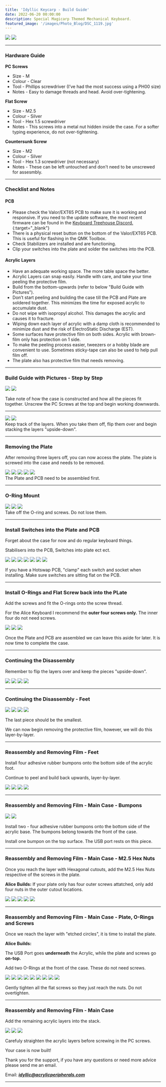 ```yaml
---
title: 'Idyllic Keycarp - Build Guide'
date: 2022-06-20 00:00:00
description: Special Magicarp Themed Mechanical Keyboard.
featured_image: '/images/Photo_Blog/DSC_1119.jpg'
---
```


<div class="gallery" data-columns="2">
	<img src="/images/Photo_Blog/DSC_1172.jpg">
	<img src="/images/Photo_Blog/DSC_1168.jpg">
</div>

---

### Hardware Guide
**PC Screws**	 
* Size - M
* Colour - Clear
* Tool - Phillips screwdriver (I’ve had the most success using a PH00 size)
* Notes - Easy to damage threads and head. Avoid over-tightening.

**Flat Screw**
* Size - M2.5
* Colour - Silver
* Tool - Hex 1.5 screwdriver 
* Notes - This screws into a metal nut hidden inside the case. For a softer typing experience, do not over-tightening. 

**Countersunk Screw** 
* Size - M2 
* Colour - Silver
* Tool - Hex 1.3 screwdriver (not necessary)
* Notes - These can be left untouched and don't need to be unscrewed for assesmbly. 

---

### Checklist and Notes
#### PCB
- Please check the Valor/EXT65 PCB to make sure it is working and responsive. If you need to the update software, the most recent firmware can be found in the [Keyboard Treehouse Discord.](https://discord.com/invite/TUVPzMf){:target="_blank"}
- There is a physical reset button on the bottom of the Valor/EXT65 PCB. This is useful for flashing in the QMK Toolbox. 
- Check Stabilizers are installed and are functioning. 
- Clip your switches into the plate and solder the switches into the PCB.

#### Acrylic Layers
- Have an adequate working space. The more table space the better.
- Acrylic Layers can snap easily. Handle with care, and take your time peeling the protective film. 
- Build from the bottom-upwards (refer to below "Build Guide with Pictures"). 
- Don’t start peeling and building the case till the PCB and Plate are soldered together. This minimizes the time for exposed acrylic to accumulate dust. 
- Do not wipe with isopropyl alcohol. This damages the acrylic and causes it to fracture. 
- Wiping down each layer of acrylic with a damp cloth is recommended to minimize dust and the risk of ElectroStatic Discharge (EST). 
- Some surfaces have protective film on both sides. Acrylic with brown-film only has protection on 1 side. 
- To make the peeling process easier, tweezers or a hobby blade are convenient to use. Sometimes sticky-tape can also be used to help pull film off.
- The plate also has protective film that needs removing. 

---

### Build Guide with Pictures - Step by Step
 
<div class="gallery" data-columns="2">
<img src="/images/Photo_Blog/DSC_1119.jpg">
<img src="/images/Photo_Blog/DSC_1120.jpg">
</div>

Take note of how the case is constructed and how all the pieces fit together.
Unscrew the PC Screws at the top and begin working downwards. 

---

<div class="gallery2" data-columns="1">
<img src="/images/Photo_Blog/DSC_1121.jpg">
<img src="/images/Photo_Blog/DSC_1122.jpg">

</div>
Keep track of the layers. When you take them off, flip them over and begin stacking the layers "upside-down". 

---

### Removing the Plate 

After removing three layers off, you can now access the plate. The plate is screwed into the case and needs to be removed. 

<div class="gallery2" data-columns="1">
<img src="/images/Photo_Blog/DSC_1123.jpg">
<img src="/images/Photo_Blog/DSC_1124.jpg">
<img src="/images/Photo_Blog/DSC_1125.jpg">
<img src="/images/Photo_Blog/DSC_1126.jpg">
<img src="/images/Photo_Blog/DSC_1128.jpg">
</div>
The Plate and PCB need to be assembled first. 

--- 

### O-Ring Mount 

<div class="gallery2" data-columns="1">
<img src="/images/Photo_Blog/DSC_1129.jpg">
<img src="/images/Photo_Blog/DSC_1130.jpg">
<img src="/images/Photo_Blog/DSC_1131.jpg">
</div>
Take off the O-ring and screws. Do not lose them. 

--- 

### Install Switches into the Plate and PCB

Forget about the case for now and do regular keyboard things. 

Stabilisers into the PCB, Switches into plate ect ect.

<div class="gallery2" data-columns="1">
<img src="/images/Photo_Blog/DSC_1132.jpg">
<img src="/images/Photo_Blog/DSC_1133.jpg">
<img src="/images/Photo_Blog/DSC_1134.jpg">
<img src="/images/Photo_Blog/DSC_1137.jpg">
<img src="/images/Photo_Blog/DSC_1138.jpg">
<img src="/images/Photo_Blog/DSC_1139.jpg">
<img src="/images/Photo_Blog/DSC_1141.jpg">
</div>

If you have a Hotswap PCB, "clamp" each switch and socket when installing. Make sure switches are sitting flat on the PCB.

---

### Install O-Rings and Flat Screw back into the PLate
Add the screws and fit the O-rings onto the screw thread. 

For the Alice Keyboard I recommend the **outer four screws only.** The inner four do not need screws.
<div class="gallery2" data-columns="1">
<img src="/images/Photo_Blog/DSC_1143.jpg">
<img src="/images/Photo_Blog/DSC_1145.jpg">
<img src="/images/Photo_Blog/DSC_1146.jpg">
</div>

Once the Plate and PCB are assembled we can leave this aside for later. It is now time to complete the case. 

---

### Continuing the Disassembly

Remember to flip the layers over and keep the pieces "upside-down". 

<div class="gallery2" data-columns="1">
<img src="/images/Photo_Blog/DSC_1147.jpg">
<img src="/images/Photo_Blog/DSC_1148.jpg">
<img src="/images/Photo_Blog/DSC_1149.jpg">
<img src="/images/Photo_Blog/DSC_1150.jpg">
</div>

---

### Continuing the Disassembly - Feet

<div class="gallery2" data-columns="1">
<img src="/images/Photo_Blog/DSC_1151.jpg">
<img src="/images/Photo_Blog/DSC_1152.jpg">
<img src="/images/Photo_Blog/DSC_1153.jpg">
<img src="/images/Photo_Blog/DSC_1154.jpg">
</div>

The last piece should be the smallest.
 
We can now begin removing the protective film, however, we will do this layer-by-layer.

---

### Reassembly and Removing Film - Feet 

Install four adhesive rubber bumpons onto the bottom side of the acrylic foot.

Continue to peel and build back upwards, layer-by-layer. 

<div class="gallery2" data-columns="1">
<img src="/images/Photo_Blog/DSC_1155.jpg">
<img src="/images/Photo_Blog/DSC_1156.jpg">
<img src="/images/Photo_Blog/DSC_1157.jpg">
<img src="/images/Photo_Blog/DSC_1158.jpg">
</div>

--- 

### Reassembly and Removing Film - Main Case - Bumpons

<div class="gallery2" data-columns="1">
<img src="/images/Photo_Blog/DSC_1159.jpg">
<img src="/images/Photo_Blog/DSC_1160.jpg">
</div>

Install two - four adhesive rubber bumpons onto the bottom side of the acrylic base. The bumpons belong towards the front of the case.

Install one bumpon on the top surface. The USB port rests on this piece. 

---

### Reassembly and Removing Film - Main Case - M2.5 Hex Nuts

Once you reach the layer with Hexagonal cutouts, add the M2.5 Hex Nuts respective of the screws in the plate. 

**Alice Builds:** If your plate only has four outer screws attatched, only add four nuts in the outer cutout locations. 

<div class="gallery2" data-columns="1">
<img src="/images/Photo_Blog/DSC_1161.jpg">
<img src="/images/Photo_Blog/DSC_1162.jpg">
<img src="/images/Photo_Blog/DSC_1163.jpg">
<img src="/images/Photo_Blog/DSC_1164.jpg">
<img src="/images/Photo_Blog/DSC_1165.jpg">
</div>

---

### Reassembly and Removing Film - Main Case - Plate, O-Rings and Screws

Once we reach the layer with "etched circles", it is time to install the plate.

**Alice Builds:** 

The USB Port goes **underneath** the Acrylic, while the  plate and screws go **on-top.**

Add two O-Rings at the front of the case. These do not need screws. 

<div class="gallery2" data-columns="1">
<img src="/images/Photo_Blog/DSC_1166.jpg">
<img src="/images/Photo_Blog/DSC_1167.jpg">
<img src="/images/Photo_Blog/DSC_1168.jpg">
<img src="/images/Photo_Blog/DSC_1169.jpg">
<img src="/images/Photo_Blog/DSC_1170.jpg">
<img src="/images/Photo_Blog/DSC_1171.jpg">
<img src="/images/Photo_Blog/DSC_1172.jpg">
<img src="/images/Photo_Blog/DSC_1173.jpg">
<img src="/images/Photo_Blog/DSC_1174.jpg">
</div>

Gently tighten all the flat screws so they just reach the nuts. Do not overtighten.

---

### Reassembly and Removing Film - Main Case

Add the remaining acrylic layers into the stack. 

<div class="gallery2" data-columns="1">
<img src="/images/Photo_Blog/DSC_1175.jpg">
<img src="/images/Photo_Blog/DSC_1176.jpg">
<img src="/images/Photo_Blog/DSC_1179.jpg">
</div>

Carefuly straighten the acrylic layers before screwing in the PC screws. 

Your case is now built!

Thank you for the support, if you have any questions or need more advice please send me an email.

Email: ***idyllic@acrylicperipherals.com***

---

